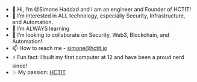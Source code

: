 - 👋 Hi, I’m @Simone Haddad and I am an engineer and Founder of HCTIT! 
- 👀 I’m interested in ALL technology, especially Security, Infrastructure, and Automation. 
- 🌱 I’m ALWAYS learning
- 💞️ I’m looking to collaborate on Security, Web3, Blockchain, and Automation! 
- 📫 How to reach me - simone@hctit.io
- ⚡ Fun fact: I built my first computer at 12 and have been a proud nerd since!
- ✨ My passion: [HCTIT](https://hctit.io)



